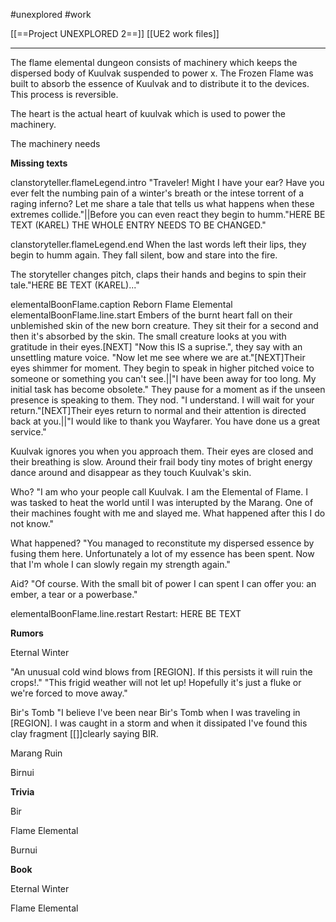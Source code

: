 #unexplored 
#work 

[[==Project UNEXPLORED 2==]]
[[UE2 work files]]

----

The flame elemental dungeon consists of machinery which keeps the dispersed body of Kuulvak suspended to power x.
The Frozen Flame was built to absorb the essence of Kuulvak and to distribute it to the devices. This process is reversible. 

The heart is the actual heart of kuulvak which is used to power the machinery.

The machinery needs

**Missing texts**

clanstoryteller.flameLegend.intro	"Traveler! Might I have your ear? Have you ever felt the numbing pain of a winter's breath or the intese torrent of a raging inferno? Let me share a tale that tells us what happens when these extremes collide."||Before you can even react they begin to humm."HERE BE TEXT (KAREL) THE WHOLE ENTRY NEEDS TO BE CHANGED."	

clanstoryteller.flameLegend.end	When the last words left their lips, they begin to humm again. They fall silent, bow and stare into the fire. 

The storyteller changes pitch, claps their hands and begins to spin their tale."HERE BE TEXT (KAREL)..."

elementalBoonFlame.caption	Reborn Flame Elemental
elementalBoonFlame.line.start	 Embers of the burnt heart fall on their unblemished skin of the new born creature. They sit their for a second and then it's absorbed by the skin. The small creature looks at you with gratitude in their eyes.[NEXT] "Now this IS a suprise.", they say with an unsettling mature voice. "Now let me see where we are at."[NEXT]Their eyes shimmer for moment. They begin to speak in higher pitched voice to someone or something you can't see.||"I have been away for too long. My initial task has become obsolete." They pause for a moment as if the unseen presence is speaking to them. They nod. "I understand. I will wait for your return."[NEXT]Their eyes return to normal and their attention is directed back at you.||"I would like to thank you Wayfarer. You have done us a great service."

Kuulvak ignores you when you approach them. Their eyes are closed and their breathing is slow. Around their frail body tiny motes of bright energy dance around and disappear as they touch Kuulvak's skin. 

Who?
"I am who your people call Kuulvak. I am the Elemental of Flame. I was tasked to heat the world until I was interupted by the Marang. One of their machines fought with me and slayed me. What happened after this I do not know."

What happened?
"You managed to reconstitute my dispersed essence by fusing them here. Unfortunately a lot of my essence has been spent. Now that I'm whole I can slowly regain my strength again."

Aid?
"Of course. With the small bit of power I can spent I can offer you: an ember, a tear or a powerbase."


elementalBoonFlame.line.restart	Restart: HERE BE TEXT

**Rumors**

Eternal Winter

"An unusual cold wind blows from [REGION]. If this persists it will ruin the crops!."
"This frigid weather will not let up! Hopefully it's just a fluke or we're forced to move away."

Bir's Tomb
"I believe I've been near Bir's Tomb when I was traveling in [REGION].  I was caught in a storm and when it dissipated I've found this clay fragment [[]]clearly saying BIR. 

Marang Ruin

Birnui

**Trivia**

Bir

Flame Elemental

Burnui

**Book**

Eternal Winter

Flame Elemental